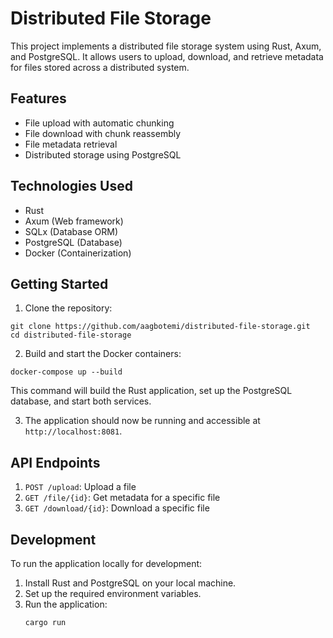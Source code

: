 # Distributed File Storage
This project implements a distributed file storage system using Rust, Axum, and PostgreSQL. It allows users to upload, download, and retrieve metadata for files stored across a distributed system.


## Features

- File upload with automatic chunking
- File download with chunk reassembly
- File metadata retrieval
- Distributed storage using PostgreSQL

## Technologies Used

- Rust
- Axum (Web framework)
- SQLx (Database ORM)
- PostgreSQL (Database)
- Docker (Containerization)

## Getting Started
1. Clone the repository:
```
git clone https://github.com/aagbotemi/distributed-file-storage.git
cd distributed-file-storage
```

2. Build and start the Docker containers:
```
docker-compose up --build
```
This command will build the Rust application, set up the PostgreSQL database, and start both services.

3. The application should now be running and accessible at `http://localhost:8081`.

## API Endpoints

1. `POST /upload`: Upload a file
2. `GET /file/{id}`: Get metadata for a specific file
3. `GET /download/{id}`: Download a specific file

## Development
To run the application locally for development:

1. Install Rust and PostgreSQL on your local machine.
2. Set up the required environment variables.
3. Run the application:
    ```
    cargo run
    ```